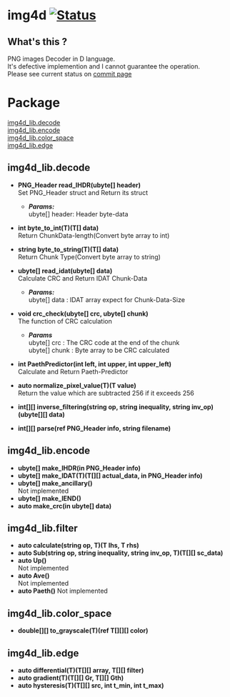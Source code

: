 # img4d   [![Status](https://travis-ci.org/DYGV/img4d.svg?branch=master)](https://travis-ci.org/DYGV/img4d)
## What's this ?  
PNG images Decoder in D language.  
It's defective implemention and I cannot guarantee the operation.  
Please see current status on [commit page](https://github.com/DYGV/img4d/commits/master)  
# Package  
 [img4d_lib.decode](https://github.com/DYGV/img4d/blob/master/README.md#img4d_libdecode)  
 [img4d_lib.encode](https://github.com/DYGV/img4d/blob/master/README.md#img4d_libencode)  
 [img4d_lib.color_space](https://github.com/DYGV/img4d/blob/master/README.md#img4d_libcolor_space)  
 [img4d_lib.edge](https://github.com/DYGV/img4d/blob/master/README.md#img4d_libedge)  
  
## img4d_lib.decode  
-  **PNG_Header read_IHDR(ubyte[] header)**  
Set PNG_Header struct and Return its struct  
   - ***Params:***  
ubyte[] header: Header byte-data  
  
- **int byte_to_int(T)(T[] data)**  
Return ChunkData-length(Convert byte array to int)   
  
- **string byte_to_string(T)(T[] data)**  
Return Chunk Type(Convert byte array to string)   
  
- **ubyte[] read_idat(ubyte[] data)**  
Calculate CRC and Return IDAT Chunk-Data  
   - ***Params:***  
ubyte[] data : IDAT array expect for Chunk-Data-Size  
  
- **void crc_check(ubyte[] crc, ubyte[] chunk)**  
The function of CRC calculation  
  - ***Params***  
ubyte[] crc : The CRC code at the end of the chunk  
ubyte[] chunk : Byte array to be CRC calculated  
  
- **int PaethPredictor(int left, int upper, int upper_left)**  
Calculate and Return Paeth-Predictor  
- **auto normalize_pixel_value(T)(T value)**  
Return the value which are subtracted 256 if it exceeds 256  
- **int[][] inverse_filtering(string op, string inequality, string inv_op)(ubyte[][] data)**  
- **int[][] parse(ref PNG_Header info, string filename)**  
## img4d_lib.encode  
- **ubyte[] make_IHDR(in PNG_Header info)**  
- **ubyte[] make_IDAT(T)(T[][] actual_data, in PNG_Header info)**  
- **ubyte[] make_ancillary()**  
Not implemented  
- **ubyte[] make_IEND()**  
- **auto make_crc(in ubyte[] data)**  
## img4d_lib.filter  
- **auto calculate(string op, T)(T lhs, T rhs)**  
- **auto Sub(string op, string inequality, string inv_op, T)(T[][] sc_data)**  
- **auto Up()**  
Not implemented  
- **auto Ave()**  
Not implemented  
- **auto Paeth()**
Not implemented  
## img4d_lib.color_space  
- **double[][] to_grayscale(T)(ref T[][][] color)**  
## img4d_lib.edge  
- **auto differential(T)(T[][] array, T[][] filter)**  
- **auto gradient(T)(T[][] Gr, T[][] Gth)**  
- **auto hysteresis(T)(T[][] src, int t_min, int t_max)**  

